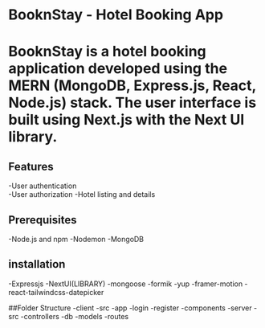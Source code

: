 # BooknStay - Hotel Booking App
# BooknStay is a hotel booking application developed using the MERN (MongoDB, Express.js, React, Node.js) stack. The user interface is built using Next.js with the Next UI library.

## Features
-User authentication  
-User authorization
-Hotel listing and details

## Prerequisites
-Node.js and npm
-Nodemon
-MongoDB

## installation
-Expressjs
-NextUI(LIBRARY)
-mongoose
-formik
-yup
-framer-motion
-react-tailwindcss-datepicker

##Folder Structure
-client
  -src
    -app
      -login
        -register
    -components
-server
  -src
    -controllers
    -db
    -models
    -routes

